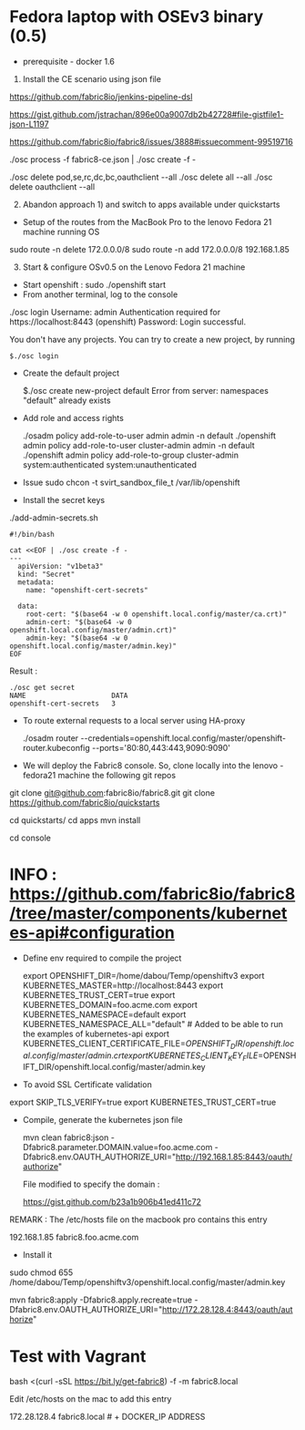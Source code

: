 # Fedora laptop with OSEv3 binary (0.5)

* prerequisite - docker 1.6 

1) Install the CE scenario using json file 

https://github.com/fabric8io/jenkins-pipeline-dsl

https://gist.github.com/jstrachan/896e00a9007db2b42728#file-gistfile1-json-L1197

https://github.com/fabric8io/fabric8/issues/3888#issuecomment-99519716

./osc process -f fabric8-ce.json | ./osc create -f -

./osc delete pod,se,rc,dc,bc,oauthclient --all
./osc delete all --all
./osc delete oauthclient --all


2) Abandon approach 1) and switch to apps available under quickstarts

* Setup of the routes from the MacBook Pro to the lenovo Fedora 21 machine running OS

sudo route -n delete 172.0.0.0/8
sudo route -n add 172.0.0.0/8 192.168.1.85

3) Start & configure OSv0.5 on the Lenovo Fedora 21 machine

* Start openshift : sudo ./openshift start
* From another terminal, log to the console

./osc login
Username: admin
Authentication required for https://localhost:8443 (openshift)
Password:
Login successful.

You don't have any projects. You can try to create a new project, by running

    $./osc login

* Create the default project    

    $./osc create new-project default
    Error from server: namespaces "default" already exists

* Add role and access rights
 
    ./osadm policy add-role-to-user admin admin -n default
    ./openshift admin policy add-role-to-user cluster-admin admin -n default
    ./openshift admin policy add-role-to-group cluster-admin system:authenticated system:unauthenticated

* Issue
sudo chcon -t svirt_sandbox_file_t /var/lib/openshift

* Install the secret keys

./add-admin-secrets.sh

````
#!/bin/bash

cat <<EOF | ./osc create -f -
---
  apiVersion: "v1beta3"
  kind: "Secret"
  metadata:
    name: "openshift-cert-secrets"

  data:
    root-cert: "$(base64 -w 0 openshift.local.config/master/ca.crt)"
    admin-cert: "$(base64 -w 0 openshift.local.config/master/admin.crt)"
    admin-key: "$(base64 -w 0 openshift.local.config/master/admin.key)"
EOF
````

Result :

````
./osc get secret
NAME                     DATA
openshift-cert-secrets   3
````

* To route external requests to a local server using HA-proxy

    ./osadm router --credentials=openshift.local.config/master/openshift-router.kubeconfig --ports='80:80,443:443,9090:9090'



* We will deploy the Fabric8 console. So, clone locally into the lenovo - fedora21 machine the following git repos
 
 
git clone git@github.com:fabric8io/fabric8.git
git clone https://github.com/fabric8io/quickstarts
 

cd quickstarts/
cd apps
mvn install

cd console 

# INFO : https://github.com/fabric8io/fabric8/tree/master/components/kubernetes-api#configuration

* Define env required to compile the project

  export OPENSHIFT_DIR=/home/dabou/Temp/openshiftv3
  export KUBERNETES_MASTER=http://localhost:8443
  export KUBERNETES_TRUST_CERT=true
  export KUBERNETES_DOMAIN=foo.acme.com
  export KUBERNETES_NAMESPACE=default
  export KUBERNETES_NAMESPACE_ALL="default" # Added to be able to run the examples of kubernetes-api
  export KUBERNETES_CLIENT_CERTIFICATE_FILE=$OPENSHIFT_DIR/openshift.local.config/master/admin.crt
  export KUBERNETES_CLIENT_KEY_FILE=$OPENSHIFT_DIR/openshift.local.config/master/admin.key

* To avoid SSL Certificate validation

export SKIP_TLS_VERIFY=true
export KUBERNETES_TRUST_CERT=true

* Compile, generate the kubernetes json file

  mvn clean fabric8:json -Dfabric8.parameter.DOMAIN.value=foo.acme.com -Dfabric8.env.OAUTH_AUTHORIZE_URI="http://192.168.1.85:8443/oauth/authorize"

  File modified to specify the domain :

  https://gist.github.com/b23a1b906b41ed411c72

REMARK : The /etc/hosts file on the macbook pro contains this entry 

192.168.1.85  fabric8.foo.acme.com  

* Install it 

sudo chmod 655 /home/dabou/Temp/openshiftv3/openshift.local.config/master/admin.key

mvn fabric8:apply -Dfabric8.apply.recreate=true -Dfabric8.env.OAUTH_AUTHORIZE_URI="http://172.28.128.4:8443/oauth/authorize"

# Test with Vagrant

bash <(curl -sSL https://bit.ly/get-fabric8) -f -m fabric8.local

Edit /etc/hosts on the mac to add this entry

172.28.128.4    fabric8.local # + DOCKER_IP ADDRESS








